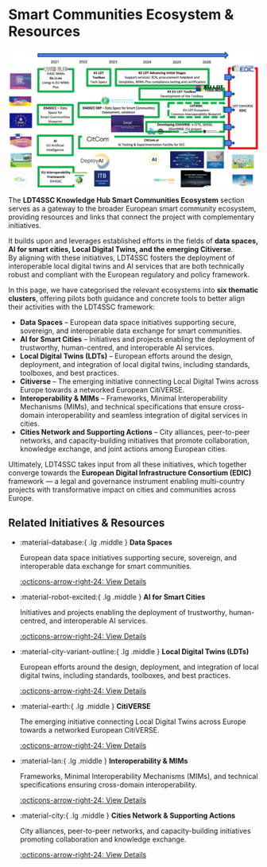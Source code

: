 # Smart Communities Ecosystem & Resources

![Ecosystem Logo](assets/ecosystem.png)

The **LDT4SSC Knowledge Hub Smart Communities Ecosystem** section serves as a gateway to the broader European smart community ecosystem, providing resources and links that connect the project with complementary initiatives.  

It builds upon and leverages established efforts in the fields of **data spaces, AI for smart cities, Local Digital Twins, and the emerging Citiverse**.  
By aligning with these initiatives, LDT4SSC fosters the deployment of interoperable local digital twins and AI services that are both technically robust and compliant with the European regulatory and policy framework.  

In this page, we have categorised the relevant ecosystems into **six thematic clusters**, offering pilots both guidance and concrete tools to better align their activities with the LDT4SSC framework:  

- **Data Spaces** – European data space initiatives supporting secure, sovereign, and interoperable data exchange for smart communities.  
- **AI for Smart Cities** – Initiatives and projects enabling the deployment of trustworthy, human-centred, and interoperable AI services.  
- **Local Digital Twins (LDTs)** – European efforts around the design, deployment, and integration of local digital twins, including standards, toolboxes, and best practices.  
- **Citiverse** – The emerging initiative connecting Local Digital Twins across Europe towards a networked European CitiVERSE.  
- **Interoperability & MIMs** – Frameworks, Minimal Interoperability Mechanisms (MIMs), and technical specifications that ensure cross-domain interoperability and seamless integration of digital services in cities.  
- **Cities Network and Supporting Actions** – City alliances, peer-to-peer networks, and capacity-building initiatives that promote collaboration, knowledge exchange, and joint actions among European cities.  

<!-- ![Ecosystem Logo](assets/cluster.png) -->

Ultimately, LDT4SSC takes input from all these initiatives, which together converge towards the **European Digital Infrastructure Consortium (EDIC)** framework — a legal and governance instrument enabling multi-country projects with transformative impact on cities and communities across Europe.  



## Related Initiatives & Resources

<div class="grid cards" markdown>

-   :material-database:{ .lg .middle } __Data Spaces__  

    European data space initiatives supporting secure, sovereign, and interoperable data exchange for smart communities.  

    [:octicons-arrow-right-24: View Details](communities_content/Data_Spaces_Related_Initiatives.md)


-   :material-robot-excited:{ .lg .middle } __AI for Smart Cities__  

    Initiatives and projects enabling the deployment of trustworthy, human-centred, and interoperable AI services.  

    [:octicons-arrow-right-24: View Details](communities_content/AI_For_Smart_Cities_Related_Initiatives.md)

-   :material-city-variant-outline:{ .lg .middle } __Local Digital Twins (LDTs)__  

    European efforts around the design, deployment, and integration of local digital twins, including standards, toolboxes, and best practices.  

    [:octicons-arrow-right-24: View Details](communities_content/Local_Digital_Twins_Related_Initiatives.md)

-   :material-earth:{ .lg .middle } __CitiVERSE__  
 
    The emerging initiative connecting Local Digital Twins across Europe towards a networked European CitiVERSE.  

    [:octicons-arrow-right-24: View Details](communities_content/CitiVerse_Related_Initiatives.md)

-   :material-lan:{ .lg .middle } __Interoperability & MIMs__  
 
    Frameworks, Minimal Interoperability Mechanisms (MIMs), and technical specifications ensuring cross-domain interoperability.  

    [:octicons-arrow-right-24: View Details](communities_content/Interoperability_and_MIMs_Related_Initiatives.md)

-   :material-city:{ .lg .middle } __Cities Network & Supporting Actions__  

    City alliances, peer-to-peer networks, and capacity-building initiatives promoting collaboration and knowledge exchange.  

    [:octicons-arrow-right-24: View Details](communities_content/Cities_Network_Related_Initiatives.md)

</div>
